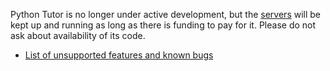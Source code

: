 Python Tutor is no longer under active development, but the [servers](http://pythontutor.com/) will be kept up and running as long as there is funding to pay for it. Please do not ask about availability of its code.

- [List of unsupported features and known bugs](unsupported-features.md)
